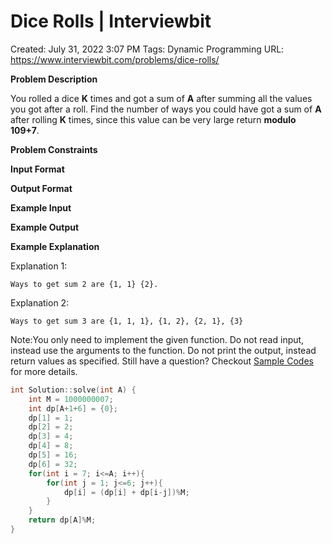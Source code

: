 # Dice Rolls | Interviewbit

Created: July 31, 2022 3:07 PM
Tags: Dynamic Programming
URL: https://www.interviewbit.com/problems/dice-rolls/

**Problem Description**

You rolled a dice **K** times and got a sum of **A** after summing all the values you got after a roll.
Find the number of ways you could have got a sum of **A** after rolling **K** times, since this value can be very large return **modulo** **109+7**.

**Problem Constraints**

**Input Format**

**Output Format**

**Example Input**

**Example Output**

**Example Explanation**

Explanation 1:

```
Ways to get sum 2 are {1, 1} {2}.

```

Explanation 2:

```
Ways to get sum 3 are {1, 1, 1}, {1, 2}, {2, 1}, {3}

```

Note:You only need to implement the given function. Do not read input, instead use the arguments to the function. Do not print the output, instead return values as specified. Still have a question? Checkout [Sample Codes](https://www.interviewbit.com/pages/sample_codes/) for more details.

```cpp
int Solution::solve(int A) {
    int M = 1000000007;
    int dp[A+1+6] = {0};
    dp[1] = 1;
    dp[2] = 2;
    dp[3] = 4;
    dp[4] = 8;
    dp[5] = 16;
    dp[6] = 32;
    for(int i = 7; i<=A; i++){
        for(int j = 1; j<=6; j++){
            dp[i] = (dp[i] + dp[i-j])%M;
        }
    }
    return dp[A]%M;
}
```